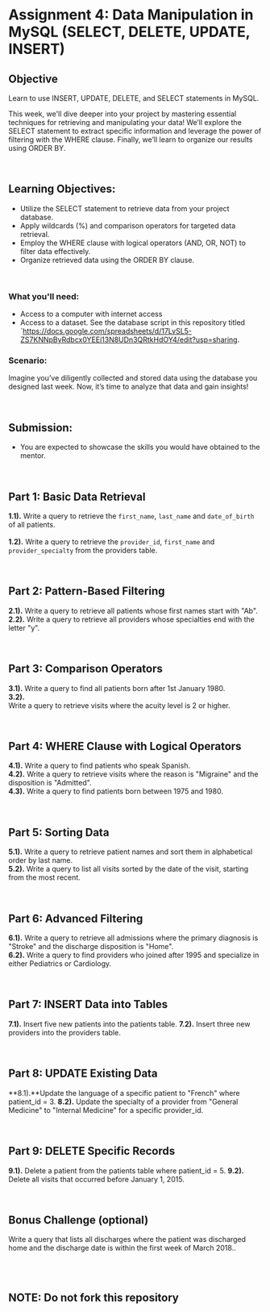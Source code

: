 # Assignment 4: Data Manipulation in MySQL (SELECT, DELETE, UPDATE, INSERT)

## Objective
Learn to use INSERT, UPDATE, DELETE, and SELECT statements in MySQL.

This week, we'll dive deeper into your project by mastering essential techniques for retrieving and manipulating your data! We’ll explore the SELECT statement to extract specific information and leverage the power of filtering with the WHERE clause. Finally, we’ll learn to organize our results using ORDER BY.

<br/>

## Learning Objectives:
- Utilize the SELECT statement to retrieve data from your project database.
- Apply wildcards (%) and comparison operators for targeted data retrieval.
- Employ the WHERE clause with logical operators (AND, OR, NOT) to filter data effectively.
- Organize retrieved data using the ORDER BY clause.

<br/>

### What you'll need:
- Access to a computer with internet access
- Access to a dataset. See the database script in this repository titled `https://docs.google.com/spreadsheets/d/17LvSL5-ZS7KNNpByRdbcx0YEEi13N8UDn3QRtkHdOY4/edit?usp=sharing.

### Scenario:
Imagine you’ve diligently collected and stored data using the database you designed last week. Now, it’s time to analyze that data and gain insights!

<br/>

## Submission:
- You are expected to showcase the skills you would have obtained to the mentor.

<br/>

## Part 1: Basic Data Retrieval
**1.1).** Write a query to retrieve the ```first_name```, ```last_name``` and ```date_of_birth``` of all patients.<br/><br/>
**1.2).** Write a query to retrieve the ```provider_id```, ```first_name``` and ```provider_specialty``` from the providers table.

<br/>

## Part 2: Pattern-Based Filtering
**2.1).** Write a query to retrieve all patients whose first names start with "Ab".<br/>
**2.2).** Write a query to retrieve all providers whose specialties end with the letter "y".

<br/>

## Part 3: Comparison Operators
**3.1).** Write a query to find all patients born after 1st January 1980.<br/>
**3.2).**<br/> Write a query to retrieve visits where the acuity level is 2 or higher.

<br/>

## Part 4: WHERE Clause with Logical Operators
**4.1).** Write a query to find patients who speak Spanish.<br/>
**4.2).** Write a query to retrieve visits where the reason is "Migraine" and the disposition is "Admitted".<br/>
**4.3).** Write a query to find patients born between 1975 and 1980.

<br/>

## Part 5: Sorting Data
**5.1).** Write a query to retrieve patient names and sort them in alphabetical order by last name.<br/>
**5.2).** Write a query to list all visits sorted by the date of the visit, starting from the most recent.

<br/>

## Part 6: Advanced Filtering
**6.1).** Write a query to retrieve all admissions where the primary diagnosis is "Stroke" and the discharge disposition is "Home".<br/>
**6.2).** Write a query to find providers who joined after 1995 and specialize in either Pediatrics or Cardiology.

<br/>

## Part 7: INSERT Data into Tables
**7.1).** Insert five new patients into the patients table.
**7.2).** Insert three new providers into the providers table.

<br/>

## Part 8: UPDATE Existing Data
**8.1).**Update the language of a specific patient to "French" where patient_id = 3.
**8.2).** Update the specialty of a provider from "General Medicine" to "Internal Medicine" for a specific provider_id.

<br/>

## Part 9: DELETE Specific Records
**9.1).** Delete a patient from the patients table where patient_id = 5.
**9.2).** Delete all visits that occurred before January 1, 2015.

<br/>

## Bonus Challenge (optional)
Write a query that lists all discharges where the patient was discharged home and the discharge date is within the first week of March 2018..

<br/><br/>
## NOTE: Do not fork this repository
